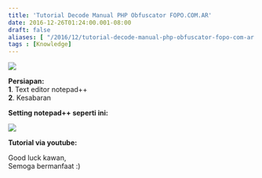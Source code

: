 ```yaml
---
title: 'Tutorial Decode Manual PHP Obfuscator FOPO.COM.AR'
date: 2016-12-26T01:24:00.001-08:00
draft: false
aliases: [ "/2016/12/tutorial-decode-manual-php-obfuscator-fopo-com-ar.html" ]
tags : [Knowledge]
---
```


[![](https://2.bp.blogspot.com/-c5qy_IuQtdw/WGDfEshMpcI/AAAAAAAABmE/YyDVq-be0TA6jpJQEp3IHCpAfk3H-otHACLcB/s640/Selection_001.jpg)](https://2.bp.blogspot.com/-c5qy_IuQtdw/WGDfEshMpcI/AAAAAAAABmE/YyDVq-be0TA6jpJQEp3IHCpAfk3H-otHACLcB/s1600/Selection_001.jpg)

  
  
**Persiapan:**  
**1**. Text editor notepad++  
**2**. Kesabaran  
  
**Setting notepad++ seperti ini:**  

[![](https://2.bp.blogspot.com/-dT6Jnk4MScA/WGDhGciYM9I/AAAAAAAABmQ/_rTxC-XCzcgHtiI59cyU5_viI1uQQmcBQCLcB/s640/Selection_002.jpg)](https://2.bp.blogspot.com/-dT6Jnk4MScA/WGDhGciYM9I/AAAAAAAABmQ/_rTxC-XCzcgHtiI59cyU5_viI1uQQmcBQCLcB/s1600/Selection_002.jpg)

  
**Tutorial via youtube:**  

  
Good luck kawan,  
Semoga bermanfaat :)